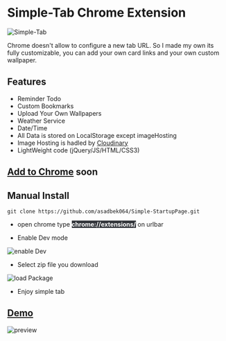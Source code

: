 # Simple-Tab Chrome Extension 
![Simple-Tab](http://res.cloudinary.com/dhl6hc7bs/image/upload/v1609206232/simple_startup/ut0pokoahmwegethwz9r.png)

Chrome doesn't allow to configure a new tab URL. So I made my own its fully customizable, you can add your own card links and your own custom wallpaper.

## Features
* Reminder Todo
* Custom Bookmarks
* Upload Your Own Wallpapers
* Weather Service
* Date/Time 
* All Data is stored on LocalStorage except imageHosting 
* Image Hosting is hadled by [Cloudinary]("https://cloudinary.com/")
* LightWeight code (jQuery/JS/HTML/CSS3)

## [Add to Chrome]() soon
## Manual Install
```  
git clone https://github.com/asadbek064/Simple-StartupPage.git 
```
- open chrome type <span style=" font-weight: bold;color:white; background-color:  #34373C" >chrome://extensions/</span> on urlbar

- Enable Dev mode  

![enable Dev](http://res.cloudinary.com/dhl6hc7bs/image/upload/v1609205931/simple_startup/dtsevnvjp9y1oj4rzs0m.png)

- Select zip file you download

![load Package](https://res.cloudinary.com/dhl6hc7bs/image/upload/v1609206073/simple_startup/cyd37f0ebwcp5me9bphu.png)

- Enjoy simple tab
## [Demo](https://asadbek064.github.io/Simple-StartupPage/)
![preview](https://i.imgur.com/VS5aB4R.png)




